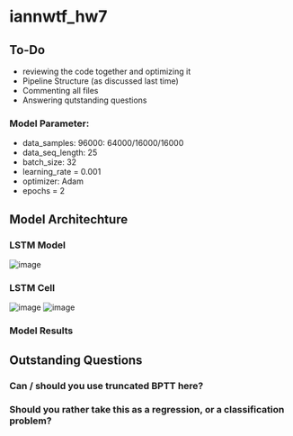 # iannwtf_hw7
## To-Do
- reviewing the code together and optimizing it
- Pipeline Structure (as discussed last time)
- Commenting all files
- Answering qutstanding questions
### Model Parameter:
  - data_samples: 96000: 64000/16000/16000
  - data_seq_length: 25
  - batch_size: 32
  - learning_rate = 0.001
  - optimizer: Adam
  - epochs = 2

## Model Architechture
### LSTM Model
  ![image](https://user-images.githubusercontent.com/93341845/145704957-ece79ffb-d57f-41a8-b70c-2cfe8ac8587f.png)
### LSTM Cell
  ![image](https://user-images.githubusercontent.com/93341845/145704583-9f63d377-782d-4229-84bb-006cd47af13a.png)
  ![image](https://user-images.githubusercontent.com/93341845/145704114-983bc81e-0347-425f-adcc-afbb291faa6c.png)
### Model Results

## Outstanding Questions
### Can / should you use truncated BPTT here?
### Should you rather take this as a regression, or a classification problem?

